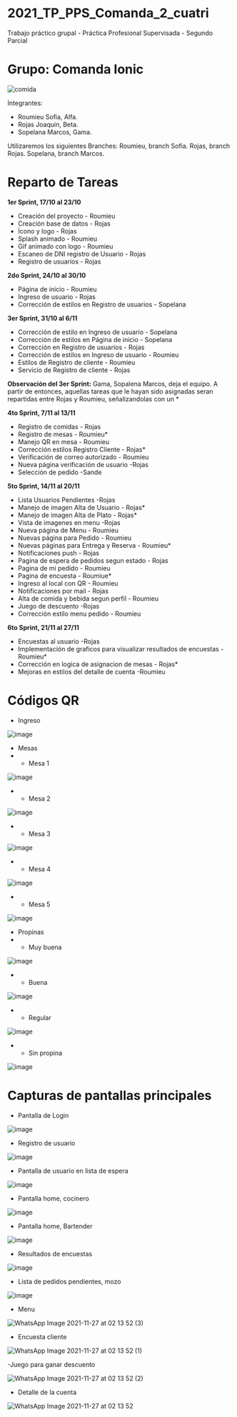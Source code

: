 # 2021_TP_PPS_Comanda_2_cuatri
Trabajo práctico grupal - Práctica Profesional Supervisada - Segundo Parcial

# Grupo: Comanda Ionic

![comida](https://user-images.githubusercontent.com/26911197/141680985-1c9a8a6b-4df3-478e-9a5c-13e4af0459b5.png)

Integrantes:
- Roumieu Sofia, Alfa.
- Rojas Joaquin, Beta.
- Sopelana Marcos, Gama. 

Utilizaremos los siguientes Branches:
Roumieu, branch Sofia.
Rojas, branch Rojas.
Sopelana, branch Marcos.


# Reparto de Tareas

<strong>1er Sprint, 17/10 al 23/10</strong>
- Creación del proyecto - Roumieu
- Creación base de datos - Rojas
- Ícono y logo - Rojas
- Splash animado - Roumieu
- Gif animado con logo - Roumieu
- Escaneo de DNI registro de Usuario - Rojas
- Registro de usuarios - Rojas


<strong>2do Sprint, 24/10 al 30/10</strong>
- Página de inicio - Roumieu
- Ingreso de usuario - Rojas
- Corrección de estilos en Registro de usuarios - Sopelana


<strong>3er Sprint, 31/10 al 6/11</strong>
- Corrección de estilo en Ingreso de usuario - Sopelana
- Corrección de estilos en Página de inicio - Sopelana
- Corrección en Registro de usuarios - Rojas
- Corrección de estilos en Ingreso de usuario - Roumieu
- Estilos de Registro de cliente - Roumieu
- Servicio de Registro de cliente - Rojas

<strong>Observación del 3er Sprint:</strong> Gama, Sopalena Marcos, deja el equipo. A partir de entonces, aquellas tareas que le hayan sido asignadas seran repartidas entre Rojas y Roumieu, señalizandolas con un *


<strong>4to Sprint, 7/11 al 13/11</strong>
- Registro de comidas - Rojas
- Registro de mesas - Roumieu*
- Manejo QR en mesa - Roumieu
- Corrección estilos Registro Cliente - Rojas*
- Verificación de correo autorizado - Roumieu
- Nueva página verificación de usuario -Rojas
- Selección de pedido -Sande


<strong>5to Sprint, 14/11 al 20/11</strong>
- Lista Usuarios Pendientes -Rojas
- Manejo de imagen Alta de Usuario - Rojas*
- Manejo de imagen Alta de Plato - Rojas*
- Vista de imagenes en menu -Rojas
- Nueva página de Menu - Roumieu
- Nuevas página para Pedido - Roumieu
- Nuevas páginas para Entrega y Reserva - Roumieu*
- Notificaciones push - Rojas
- Pagina de espera de pedidos segun estado - Rojas
- Pagina de mi pedido - Roumieu
- Pagina de encuesta - Roumiue*
- Ingreso al local con QR - Roumieu
- Notificaciones por mail - Rojas
- Alta de comida y bebida segun perfil - Roumieu
- Juego de descuento -Rojas
- Corrección estilo menu pedido - Roumieu

<strong>6to Sprint, 21/11 al 27/11</strong>
- Encuestas al usuario -Rojas
- Implementación de graficos para visualizar resultados de encuestas - Roumieu*
- Corrección en logica de asignacion de mesas - Rojas*
- Mejoras en estilos del detalle de cuenta -Roumieu



# Códigos QR

- Ingreso

 ![image](https://user-images.githubusercontent.com/26911197/143518174-36446c23-7346-4350-bcf5-7df4db6cf655.png)

- Mesas
- - Mesa 1

![image](https://user-images.githubusercontent.com/26911197/143518264-f4b2570b-4533-4532-aa9d-17f515d5cd45.png)

- - Mesa 2

![image](https://user-images.githubusercontent.com/26911197/143518282-1cafdf2a-2365-41da-babf-c1e13c33da59.png)

- - Mesa 3

![image](https://user-images.githubusercontent.com/26911197/143518315-74aa46c8-4a89-428d-9b72-d9935ee23360.png)

- - Mesa 4

![image](https://user-images.githubusercontent.com/26911197/143518339-2cd7c2eb-81a0-4894-87d2-4e408301fb0b.png)

- - Mesa 5

![image](https://user-images.githubusercontent.com/26911197/143518369-f948fbc8-181e-4dab-a8de-d2c96842c1e2.png)

- Propinas
- - Muy buena

![image](https://user-images.githubusercontent.com/26911197/143518599-9fc9d98f-9a38-455d-b09c-eba463093beb.png)

- - Buena

![image](https://user-images.githubusercontent.com/26911197/143518645-33f8e070-761a-4c5d-ba5f-e4f112044beb.png)

- - Regular

![image](https://user-images.githubusercontent.com/26911197/143518675-c13e2f9a-c1f6-4293-bcff-e37e8bf11cdd.png)

- - Sin propina

![image](https://user-images.githubusercontent.com/26911197/143518688-051c90eb-ada2-447a-9173-bc1e82c25f9a.png)


# Capturas de pantallas principales

- Pantalla de Login

![image](https://user-images.githubusercontent.com/26911197/143668626-68fb73e8-61aa-425e-9b42-0cfea30bab5d.png)


- Registro de usuario

![image](https://user-images.githubusercontent.com/26911197/143668648-1c955dfa-284c-4554-8d3e-fc8ee09f9dc5.png)

- Pantalla de usuario en lista de espera

![image](https://user-images.githubusercontent.com/26911197/143668719-a62e4881-d9ae-44e2-8b39-8a5a83ea9006.png)

- Pantalla home, cocinero

![image](https://user-images.githubusercontent.com/26911197/143668908-ce0c2478-eeda-42d3-be3b-3143eb12b56c.png)

- Pantalla home, Bartender

![image](https://user-images.githubusercontent.com/26911197/143668928-d5ef94a6-581c-4942-9bc8-6d67fa49f001.png)

- Resultados de encuestas

![image](https://user-images.githubusercontent.com/26911197/143668734-af76ffab-7ab6-41ef-a836-c9438bd29d3c.png)

- Lista de pedidos pendientes, mozo

![image](https://user-images.githubusercontent.com/26911197/143668858-3dbf0471-141f-4dab-852d-5dbefc62a439.png)

- Menu

![WhatsApp Image 2021-11-27 at 02 13 52 (3)](https://user-images.githubusercontent.com/26911197/143669015-ccce7c14-7c73-4596-9275-22a357d75509.jpeg)

- Encuesta cliente

![WhatsApp Image 2021-11-27 at 02 13 52 (1)](https://user-images.githubusercontent.com/26911197/143668998-270f53bf-6f99-4721-a57c-263ccd3071b9.jpeg)

-Juego para ganar descuento

![WhatsApp Image 2021-11-27 at 02 13 52 (2)](https://user-images.githubusercontent.com/26911197/143669023-3e7ac4a3-d5e8-4936-966c-9facce739c97.jpeg)

- Detalle de la cuenta

![WhatsApp Image 2021-11-27 at 02 13 52](https://user-images.githubusercontent.com/26911197/143669035-af03a7c5-b82e-42ef-867f-957faa783640.jpeg)


